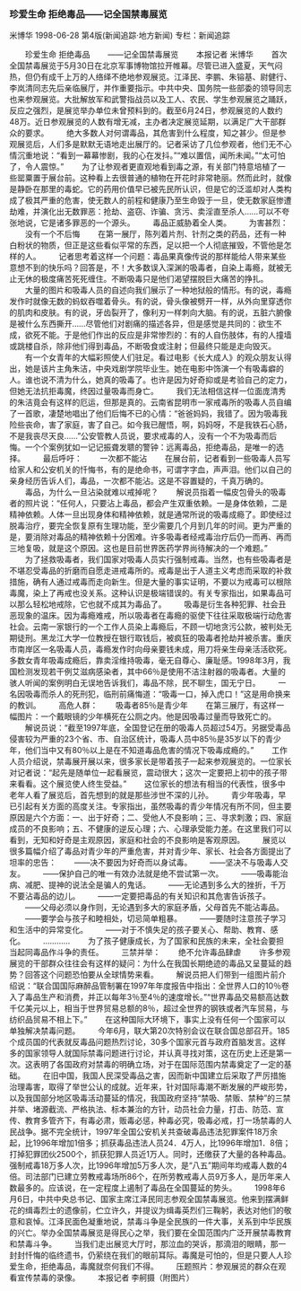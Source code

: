 ### 珍爱生命  拒绝毒品——记全国禁毒展览
米博华
1998-06-28
第4版(新闻追踪·地方新闻)
专栏：新闻追踪

　　珍爱生命  拒绝毒品
　　——记全国禁毒展览
　　本报记者  米博华
　　首次全国禁毒展览于5月30日在北京军事博物馆拉开帷幕。尽管已进入盛夏，天气闷热，但仍有成千上万的人络绎不绝地参观展览。江泽民、李鹏、朱镕基、尉健行、李岚清同志先后亲临展厅，并作重要指示。中共中央、国务院一些部委的领导同志也来参观展览。大批解放军和武警指战员以及工人、农民、学生参观展览之踊跃，反应之强烈，是展览举办单位未曾预料到的。截至6月24日，参观展览的人数约48万。近日参观展览的人数有增无减，主办者决定展览延期，以满足广大干部群众的要求。
　　绝大多数人对何谓毒品，其危害到什么程度，知之甚少。但是参观展览后，人们多是默默无语地走出展厅的。记者采访了几位参观者，他们无不心情沉重地说：“看到一幕幕惨剧，我的心在发抖。”“难以置信，闻所未闻。”“太可怕了，令人震惊。”
　　为了让参观者更直观地看到毒之源，有关部门特意培植了一些罂粟置于展台前。这种看上去很普通的植物在开花时非常艳丽。然而此时，就像是静卧在那里的毒蛇。它的药用价值早已被先民所认识，但是它的泛滥却对人类构成了极其严重的危害，使无数人的前程和健康乃至生命毁于一旦，使无数家庭惨遭劫难，并演化出无数罪恶：抢劫、盗窃、诈骗、贪污、卖淫直至杀人……可以不夸张地说，它是诸多罪恶的一个源头。
　　毒品正威胁着全人类。
　　为害甚烈：
　　没有一个不后悔
　　在第一展厅，陈列着片剂、针剂之类的药品，还有一种白粉状的物质，但正是这些看似平常的东西，足以把一个人彻底摧毁，不管他是怎样的人。
　　记者思考着这样一个问题：毒品果真像传说的那样能给人带来某些意想不到的快乐吗？回答是，不！大多数误入深渊的吸毒者，自染上毒瘾，就被无止无休的极度痛苦死死缠住。不断吸毒只是他们渴望摆脱巨大痛苦的挣扎。
　　大量的图片和吸毒人员的自述向我们展示了一种地狱般的情形。有的说，毒瘾发作时就像无数的蚂蚁吞噬着骨头。有的说，骨头像被劈开一样，从外向里穿透你的肌肉和皮肤。有的说，牙齿裂开了，像利刃一样刺向大脑。有的说，五脏六腑像是被什么东西撕开……尽管他们对剧痛的描述各异，但是感觉是共同的：欲生不成，欲死不能。于是他们作出的反应是非常惨烈的：有的人自伤肢体，有的人撞墙或跳楼自杀，除非他们得到毒品，不断吸食或注射；但最终只能是走向毁灭。
　　有一个女青年的大幅彩照使人们驻足。看过电影《长大成人》的观众朋友认得出，她是该片主角朱洁，中央戏剧学院毕业生。她在电影中饰演一个有吸毒癖的人。谁也说不清为什么，她真的吸毒了。也许是因为好奇抑或是考验自己的定力，但她无法抗拒毒魔，终因过量吸毒而身亡。
　　我们无法相信这样一位面庞清秀的朱洁竟会有这样的厄运，但那是真的。云南省昆明市一家戒毒所的吸毒人员自编了一首歌，凄楚地唱出了他们后悔不已的心情：“爸爸妈妈，我错了。因为吸毒我险些丧命，害了家庭，害了自己。如今我已醒悟，啊，妈妈呀，不是我铁石心肠，不是我丧尽天良……”公安管教人员说，要求戒毒的人，没有一个不为吸毒而后悔。一个个案例犹如一记记振聋发聩的警钟：远离毒品，拒绝毒品，是唯一的选择。
　　最后呼吁：
　　一次都不能沾
　　在展台前，记者看到一些吸毒人员写给家人和公安机关的忏悔书，有的是绝命书，可谓字字血，声声泪。他们以自己的亲身经历告诉人们，毒品，一次都不能沾。这是不容置疑的，千真万确的。
　　毒品，为什么一旦沾染就难以戒掉呢？
　　解说员指着一幅皮包骨头的吸毒者的照片说：“任何人，只要沾上毒品，都会产生双重依赖。一是身体依赖，二是精神依赖。人体一旦出现身体和精神依赖，就是通常所说的吸毒成瘾了。即使经过脱毒治疗，要完全恢复原有生理功能，至少需要几个月到几年的时间。更为严重的是，要消除对毒品的精神依赖十分困难。许多吸毒者经戒毒治疗后仍一而再、再而三地复吸，就是这个原因。这也是目前世界医药学界尚待解决的一个难题。”
　　为了拯救吸毒者，我们国家对吸毒人员实行强制戒毒。当然，也有些吸毒者是不堪忍受毒品的折磨而自愿走进戒毒所的。戒毒是出于人道主义考虑而采取的补救措施，确有人通过戒毒而走向新生。但是大量的事实证明，不要以为戒毒可以根除毒魔，染上了再戒也没关系。这种认识是极端错误的。有关专家指出，如果毒品可以那么轻松地戒除，它也就不成其为毒品了。
　　吸毒是衍生各种犯罪、社会丑恶现象的温床。因为毒瘾难戒，所以吸毒者在毒瘾的驱使下往往采取极端行动危害社会。云南一家银行的一个工作人员染上毒瘾后，不顾一切地贪污公款，被判处无期徒刑。黑龙江大学一位教授在银行取钱后，被疯狂的吸毒者抢劫并被杀害。重庆市南岸区一名吸毒人员，毒瘾发作时向母亲要钱未成，用刀将亲生母亲活活砍死。多数女青年吸毒成瘾后，靠卖淫维持吸毒，毫无自尊心、廉耻感。1998年3月，我国检测发现若干例艾滋病感染者，其中66％是使用不洁注射器的吸毒者。大量的骇人听闻的案例明白无误地告诉我们，毒品不除，民不聊生，国无宁日。
　　一名因吸毒而杀人的死刑犯，临刑前痛悔道：“吸毒一口，掉入虎口！”这是用命换来的教训。
　　高危人群：
　　吸毒者85％是青少年
　　在第三展厅，有这样一幅图片：一个戴眼镜的少年横死在公厕之内。他是因吸毒过量而导致死亡的。
　　解说员说：“截至1997年底，全国登记在册的吸毒人员超过54万。另据受毒品侵害较为严重的23个省、市、自治区统计，吸毒人员中85％是35岁以下的青少年，他们当中又有80％以上是在不知道毒品危害的情况下吸毒成瘾的。”
　　工作人员介绍说，禁毒展开展以来，很多家长是带着孩子一起来参观展览的。一位家长对记者说：“起先是随单位一起看展览，震动很大；这次一定要把上初中的孩子带来看看。这个展览使人终生受益。”
　　这位家长的想法有相当的代表性，很多中老年人看了展览后，首先想到的就是那些涉世不深的儿孙。
　　青少年吸毒，早已引起有关方面的高度关注。专家指出，虽然吸毒的青少年情况有所不同，但主要原因是六个方面：一、出于好奇；二、受他人不良影响；三、寻求刺激；四、家庭成员的不良影响；五、不健康的逆反心理；六、心理承受能力差。在这里我们可以看到，无知和好奇是主观原因，家庭和社会的不良影响是客观原因。
　　展览以很多篇幅介绍了毒品对青少年的严重危害，并对青少年、家长、社会各方面提出了坦率的忠告：
　　——决不要因为好奇而以身试毒。
　　——坚决不与吸毒人交友。
　　——保护自己的唯一有效办法就是绝不尝试第一次。
　　——吸毒能治病、减肥、提神的说法全是骗人的鬼话。
　　——无论遇到多么大的挫折，千万不要沾毒品的边儿。
　　——一定要把毒品的有关知识和其危害告诉孩子。
　　——父母必须以身作则，无论遇到多大的家庭矛盾，父母首先不能沾毒品。
　　——要学会与孩子和睦相处，切忌简单粗暴。
　　——要随时注意孩子学习和生活中的异常变化。
　　——对于不慎失足的孩子要关心、帮助、教育、感化。
　　…………
　　为了孩子健康成长，为了国家和民族的未来，全社会要担当起同毒品作斗争的责任。
　　三禁并举：
　　绝不允许毒品肆虐
　　许多参观展览的干部群众往往会有这样的疑问：为什么在我国长期绝迹的毒品又呈蔓延的趋势？回答这个问题恐怕要从全球情势来看。
　　解说员把人们带到一组图片前介绍说：“联合国国际麻醉品管制署在1997年年度报告中指出：全世界人口的10％卷入了毒品生产和消费，并正以每年3％至4％的速度增长。”“世界毒品交易额高达数千亿美元以上，相当于世界贸易总额的8％，超过全世界的钢铁或者汽车贸易，与纺织品贸易不相上下。”
　　在这种国际大环境下，事实上没有任何一个国家可以单独解决禁毒问题。
　　今年6月，联大第20次特别会议在联合国总部召开。185个成员国的代表就反毒品问题热烈讨论，30多个国家元首与政府首脑发言。这样多的国家领导人就国际禁毒问题进行讨论，并认真寻找对策，这在历史上还是第一次。这表明了各国政府对禁毒的明确立场，对于在国际范围内禁毒奠定了一定的基础。
　　在旧中国，我国人民深受毒品之害，因而新中国建立后采取了严厉措施治理毒害，取得了举世公认的成就。近年来，针对国际毒潮不断发展的严峻形势，以及我国部分地区吸毒活动蔓延的情况，我国政府坚持“禁吸、禁贩、禁种”的三禁并举、堵源截流、严格执法、标本兼治的方针，动员社会力量，打击、防范、宣传、教育多管齐下，有毒必肃，贩毒必惩，种毒必究，吸毒必戒，打一场禁毒的人民战争。据不完全统计，1997年全国公安机关共查破毒品违法犯罪案件18万余起，比1996年增加1倍多；抓获毒品违法人员24．4万人，比1996年增加1．8倍；打掉犯罪团伙2500个，抓获犯罪人员近1万人。同时，还缴获了大量的各种毒品。强制戒毒18万多人次，比1996年增加5万多人次，是“八五”期间年均戒毒人数的4倍。司法部门已建立劳教戒毒场所86个，在所劳教戒毒人员9万多人，是历年来人数最多的。应该说，在一定程度上遏制了毒品在全国蔓延的势头。
　　1998年6月6日，中共中央总书记、国家主席江泽民同志参观全国禁毒展览。他来到摆满鲜花的缉毒烈士的遗像前，伫立许久，并提议为缉毒英烈们三鞠躬，表达对他们的敬意和哀悼。江泽民面色凝重地说，禁毒斗争是全民族的一件大事，关系到中华民族的兴亡。举办全国禁毒展览是得民心之举，我们要在全国范围内广泛开展禁毒教育和禁毒斗争。
　　当我们走出展览大厅时，那泣血的哭诉，那滴泪的眼睛，那一封封忏悔的临终遗书，仍萦绕在我们的眼前耳际。毒魔是可怕的，但是只要人人珍爱生命，拒绝毒品，毒魔就奈何我们不得。
　　压题照片：参观展览的群众在观看宣传禁毒的录像。
　　本报记者  李舸摄（附图片）
